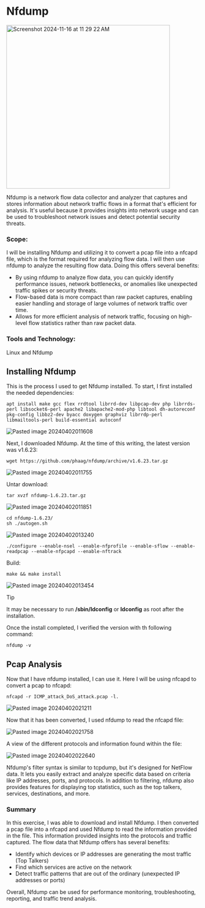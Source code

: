 # Nfdump

<img width="427" alt="Screenshot 2024-11-16 at 11 29 22 AM" src="https://github.com/user-attachments/assets/ba3261ba-27dc-4b5f-b473-c36e45881da6">

Nfdump is a network flow data collector and analyzer that captures and stores information about network traffic flows in a format that's efficient for analysis. It's useful because it provides insights into network usage and can be used to troubleshoot network issues and detect potential security threats.

### Scope:

I will be installing Nfdump and utilizing it to convert a pcap file into a nfcapd file, which is the format required for analyzing flow data. I will then use nfdump to analyze the resulting flow data. Doing this offers several benefits:

+ By using nfdump to analyze flow data, you can quickly identify performance issues, network bottlenecks, or anomalies like unexpected traffic spikes or security threats.
+ Flow-based data is more compact than raw packet captures, enabling easier handling and storage of large volumes of network traffic over time.
+ Allows for more efficient analysis of network traffic, focusing on high-level flow statistics rather than raw packet data.

### Tools and Technology:
Linux and Nfdump

## Installing Nfdump

This is the process I used to get Nfdump installed. To start, I first installed the needed dependencies:

```
apt install make gcc flex rrdtool librrd-dev libpcap-dev php librrds-perl libsocket6-perl apache2 libapache2-mod-php libtool dh-autoreconf pkg-config libbz2-dev byacc doxygen graphviz librrdp-perl libmailtools-perl build-essential autoconf
```

![Pasted image 20240402011608](https://github.com/lm3nitro/Projects/assets/55665256/3be383d0-f17a-4ce8-84db-07f4717ced61)

Next, I downloaded Nfdump. At the time of this writing, the latest version was v1.6.23:

```
wget https://github.com/phaag/nfdump/archive/v1.6.23.tar.gz
```

![Pasted image 20240402011755](https://github.com/lm3nitro/Projects/assets/55665256/5fa026b7-c2df-4af8-a29a-894cec1f0c8e)

Untar download:

```
tar xvzf nfdump-1.6.23.tar.gz

```
![Pasted image 20240402011851](https://github.com/lm3nitro/Projects/assets/55665256/3f4f0c07-a74b-45bb-9aa7-46306bf4872f)

```
cd nfdump-1.6.23/  
sh ./autogen.sh  
```

![Pasted image 20240402013240](https://github.com/lm3nitro/Projects/assets/55665256/1e642a35-6516-41b0-aebf-0493b1240553)


```
./configure --enable-nsel --enable-nfprofile --enable-sflow --enable-readpcap --enable-nfpcapd --enable-nftrack  
```

Build:

```
make && make install
```

![Pasted image 20240402013454](https://github.com/lm3nitro/Projects/assets/55665256/a307952d-c493-49fd-904c-477504a2e6bf)

> [!TIP]
> It may be necessary to run **/sbin/ldconfig** or **ldconfig** as root after the installation.

Once the install completed, I verified the version with th following command:

```
nfdump -v
```

## Pcap Analysis

Now that I have nfdump installed, I can use it. Here I will be using nfcapd to convert a pcap to nfcapd:

```
nfcapd -r ICMP_attack_DoS_attack.pcap -l.
```

![Pasted image 20240402021211](https://github.com/lm3nitro/Projects/assets/55665256/4c2aaef2-ed14-4e4f-b0e1-37a715e88a58)

Now that it has been converted, I used nfdump to read the nfcapd file: 

![Pasted image 20240402021758](https://github.com/lm3nitro/Projects/assets/55665256/cea98049-d3bf-4355-b064-41bc7ee5f66d)

A view of the different protocols and information found within the file:

![Pasted image 20240402022640](https://github.com/lm3nitro/Projects/assets/55665256/5effc527-e197-4202-b838-ff46bdd609f6)

Nfdump's filter syntax is similar to tcpdump, but it's designed for NetFlow data. It lets you easily extract and analyze specific data based on criteria like IP addresses, ports, and protocols. In addition to filtering, nfdump also provides features for displaying top statistics, such as the top talkers, services, destinations, and more.

### Summary

In this exercise, I was able to download and install Nfdump. I then converted a pcap file into a nfcapd and used Nfdump to read the information provided in the file. This information provided insights into the protocols and traffic captured. The flow data that Nfdump offers has several benefits:

+ Identify which devices or IP addresses are generating the most traffic (Top Talkers)
+ Find which services are active on the network
+ Detect traffic patterns that are out of the ordinary (unexpected IP addresses or ports)

Overall, Nfdump can be used for performance monitoring, troubleshooting, reporting, and traffic trend analysis. 
